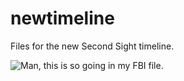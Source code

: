 newtimeline
===========

Files for the new Second Sight timeline.

![Man, this is *so* going in my FBI file.](http://i.imgur.com/3lqT0Vw.jpg)
